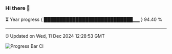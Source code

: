 ### Hi there 👋

⏳ Year progress { ████████████████████████████▁▁ } 94.40 %

---

⏰ Updated on Wed, 11 Dec 2024 12:28:53 GMT

![Progress Bar CI](https://github.com/liununu/liununu/workflows/Progress%20Bar%20CI/badge.svg)
